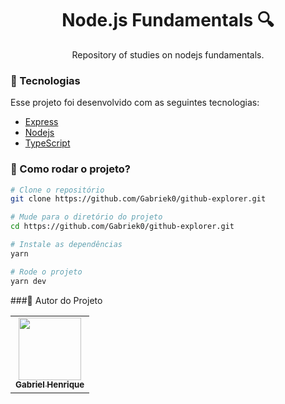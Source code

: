 <h1 align="center">Node.js Fundamentals 🔍</h1>


<p align="center">Repository of studies on nodejs fundamentals.</p>


### :nut_and_bolt: Tecnologias

Esse projeto foi desenvolvido com as seguintes tecnologias:

- [Express][Express]
- [Nodejs][Nodejs]
- [TypeScript][typescript]

[Express]: https://expressjs.com/pt-br/
[typescript]: https://www.typescriptlang.org/
[Nodejs]: https://nodejs.org/en/


### 🤔 Como rodar o projeto? 

```bash
# Clone o repositório
git clone https://github.com/Gabriek0/github-explorer.git

# Mude para o diretório do projeto
cd https://github.com/Gabriek0/github-explorer.git

# Instale as dependências
yarn

# Rode o projeto
yarn dev
```

###🧑 Autor do Projeto

<table>
  <tr>
    <td align="center">
      <a href="https://github.com/Gabriek0">
        <img src='https://avatars.githubusercontent.com/u/89749843?v=4' width="100px;" alt=""/>
        <br />
          <sub>
            <b>Gabriel Henrique</b>
          </sub>
      </a>
    </td>

  </tr>
</table>




